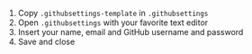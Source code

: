 1. Copy `.githubsettings-template` in `.githubsettings`
2. Open `.githubsettings` with your favorite text editor
3. Insert your name, email and GitHub username and password
4. Save and close
